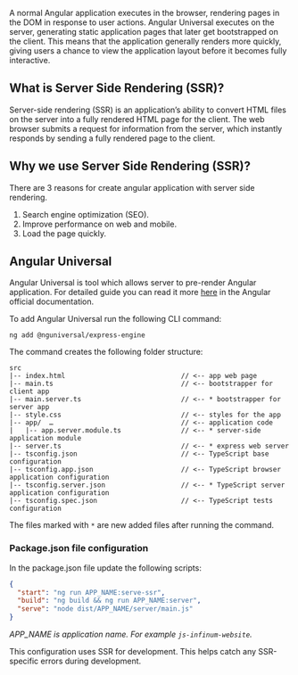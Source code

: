 A normal Angular application executes in the browser, rendering pages in the DOM in response to user actions. Angular Universal executes on the server, generating static application pages that later get bootstrapped on the client. This means that the application generally renders more quickly, giving users a chance to view the application layout before it becomes fully interactive.

## What is Server Side Rendering (SSR)?
Server-side rendering (SSR) is an application’s ability to convert HTML files on the server into a fully rendered HTML page for the client. The web browser submits a request for information from the server, which instantly responds by sending a fully rendered page to the client.

## Why we use Server Side Rendering (SSR)?
There are 3 reasons for create angular application with server side rendering.

 1. Search engine optimization (SEO).
 2. Improve performance on web and mobile.
 3. Load the page quickly.

## Angular Universal
Angular Universal is tool which allows server to pre-render Angular application.
For detailed guide you can read it more [here](https://angular.io/guide/universal) in the Angular official documentation.


To add Angular Universal run the following CLI command:

```
ng add @nguniversal/express-engine
```

The command creates the following folder structure:

```text
src
|-- index.html                             // <-- app web page
|-- main.ts                                // <-- bootstrapper for client app
|-- main.server.ts                         // <-- * bootstrapper for server app
|-- style.css                              // <-- styles for the app
|-- app/  …                                // <-- application code
|   |-- app.server.module.ts               // <-- * server-side application module
|-- server.ts                              // <-- * express web server
|-- tsconfig.json                          // <-- TypeScript base configuration
|-- tsconfig.app.json                      // <-- TypeScript browser application configuration
|-- tsconfig.server.json                   // <-- * TypeScript server application configuration
|-- tsconfig.spec.json                     // <-- TypeScript tests configuration
```

The files marked with `*` are new added files after running the command.

### Package.json file configuration
In the package.json file update the following scripts:

```json
{
  "start": "ng run APP_NAME:serve-ssr",
  "build": "ng build && ng run APP_NAME:server",
  "serve": "node dist/APP_NAME/server/main.js"
}
```

_APP_NAME is application name. For example `js-infinum-website`._

This configuration uses SSR for development. This helps catch any SSR-specific errors during development. 



